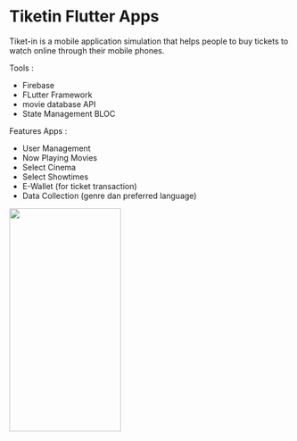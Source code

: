 # Tiketin Flutter Apps

Tiket-in is a mobile application simulation that helps people to buy tickets to watch online through their mobile phones. 

Tools :
- Firebase
- FLutter Framework
- movie database API
- State Management BLOC 

Features Apps :
- User Management
- Now Playing Movies
- Select Cinema
- Select Showtimes
- E-Wallet (for ticket transaction)
- Data Collection (genre dan preferred language)

<img src="https://user-images.githubusercontent.com/28537749/95704334-af359580-0c7a-11eb-9ae4-0e652b04b4f0.png" width="200" height="400" />
